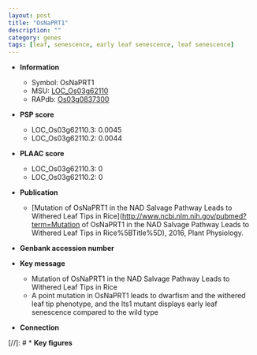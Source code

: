 ```yaml
---
layout: post
title: "OsNaPRT1"
description: ""
category: genes
tags: [leaf, senescence, early leaf senescence, leaf senescence]
---
```


* **Information**  
    + Symbol: OsNaPRT1  
    + MSU: [LOC_Os03g62110](http://rice.plantbiology.msu.edu/cgi-bin/ORF_infopage.cgi?orf=LOC_Os03g62110)  
    + RAPdb: [Os03g0837300](http://rapdb.dna.affrc.go.jp/viewer/gbrowse_details/irgsp1?name=Os03g0837300)  

* **PSP score**  
    + LOC_Os03g62110.3: 0.0045 
    + LOC_Os03g62110.2: 0.0044 

* **PLAAC score**  
    + LOC_Os03g62110.3: 0 
    + LOC_Os03g62110.2: 0 

* **Publication**  
    + [Mutation of OsNaPRT1 in the NAD Salvage Pathway Leads to Withered Leaf Tips in Rice](http://www.ncbi.nlm.nih.gov/pubmed?term=Mutation of OsNaPRT1 in the NAD Salvage Pathway Leads to Withered Leaf Tips in Rice%5BTitle%5D), 2016, Plant Physiology.

* **Genbank accession number**  

* **Key message**  
    + Mutation of OsNaPRT1 in the NAD Salvage Pathway Leads to Withered Leaf Tips in Rice
    + A point mutation in OsNaPRT1 leads to dwarfism and the withered leaf tip phenotype, and the lts1 mutant displays early leaf senescence compared to the wild type

* **Connection**  

[//]: # * **Key figures**  


